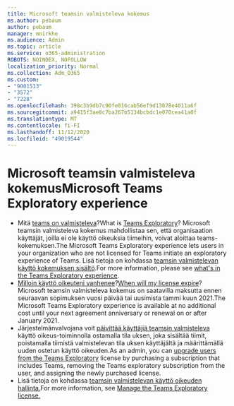 ```yaml
---
title: Microsoft teamsin valmisteleva kokemus
ms.author: pebaum
author: pebaum
manager: mnirkhe
ms.audience: Admin
ms.topic: article
ms.service: o365-administration
ROBOTS: NOINDEX, NOFOLLOW
localization_priority: Normal
ms.collection: Adm_O365
ms.custom:
- "9001513"
- "3572"
- "7228"
ms.openlocfilehash: 398c3b9db7c90fe016cab56ef9d13078e4011a6f
ms.sourcegitcommit: a9415f3ae8c7ba267b5134bcbdc1e070cea41a0f
ms.translationtype: MT
ms.contentlocale: fi-FI
ms.lasthandoff: 11/12/2020
ms.locfileid: "49019544"
---
```

# <a name="microsoft-teams-exploratory-experience"></a><span data-ttu-id="ec764-102">Microsoft teamsin valmisteleva kokemus</span><span class="sxs-lookup"><span data-stu-id="ec764-102">Microsoft Teams Exploratory experience</span></span>

- <span data-ttu-id="ec764-103">Mitä [teams on valmisteleva](https://docs.microsoft.com/microsoftteams/teams-exploratory)?</span><span class="sxs-lookup"><span data-stu-id="ec764-103">What is [Teams Exploratory](https://docs.microsoft.com/microsoftteams/teams-exploratory)?</span></span> <span data-ttu-id="ec764-104">Microsoft teamsin valmisteleva kokemus mahdollistaa sen, että organisaation käyttäjät, joilla ei ole käyttö oikeuksia tiimeihin, voivat aloittaa teams-kokemuksen.</span><span class="sxs-lookup"><span data-stu-id="ec764-104">The Microsoft Teams Exploratory experience lets users in your organization who are not licensed for Teams initiate an exploratory experience of Teams.</span></span> <span data-ttu-id="ec764-105">Lisä tietoja on kohdassa [teamsin valmistelevan käyttö kokemuksen sisältö](https://docs.microsoft.com/microsoftteams/teams-exploratory#whats-in-the-teams-exploratory-experience).</span><span class="sxs-lookup"><span data-stu-id="ec764-105">For more information, please see [what's in the Teams Exploratory experience](https://docs.microsoft.com/microsoftteams/teams-exploratory#whats-in-the-teams-exploratory-experience).</span></span>
- <span data-ttu-id="ec764-106">[Milloin käyttö oikeuteni vanhenee](https://docs.microsoft.com/microsoftteams/teams-exploratory#how-long-does-the-teams-exploratory-experience-last)?</span><span class="sxs-lookup"><span data-stu-id="ec764-106">[When will my license expire](https://docs.microsoft.com/microsoftteams/teams-exploratory#how-long-does-the-teams-exploratory-experience-last)?</span></span> <span data-ttu-id="ec764-107">Microsoft teamsin valmisteleva kokemus on saatavilla maksutta ennen seuraavan sopimuksen vuosi päivää tai uusimista tammi kuun 2021.</span><span class="sxs-lookup"><span data-stu-id="ec764-107">The Microsoft Teams Exploratory experience is available at no additional cost until your next agreement anniversary or renewal on or after January 2021.</span></span>
- <span data-ttu-id="ec764-108">Järjestelmänvalvojana voit [päivittää käyttäjiä teamsin valmisteleva](https://docs.microsoft.com/microsoftteams/teams-exploratory#upgrade-users-from-the-teams-exploratory-license) käyttö oikeus-toiminnolla ostamalla tila uksen, joka sisältää tiimit, poistamalla tiimistä valmistelevan tila uksen käyttäjältä ja määrittämällä uuden ostetun käyttö oikeuden.</span><span class="sxs-lookup"><span data-stu-id="ec764-108">As an admin, you can [upgrade users from the Teams Exploratory](https://docs.microsoft.com/microsoftteams/teams-exploratory#upgrade-users-from-the-teams-exploratory-license) license by purchasing a subscription that includes Teams, removing the Teams exploratory subscription from the user, and assigning the newly purchased license.</span></span>
- <span data-ttu-id="ec764-109">Lisä tietoja on kohdassa [teamsin valmistelevan käyttö oikeuden hallinta.](https://docs.microsoft.com/microsoftteams/teams-exploratory)</span><span class="sxs-lookup"><span data-stu-id="ec764-109">For more information, see [Manage the Teams Exploratory license.](https://docs.microsoft.com/microsoftteams/teams-exploratory)</span></span>